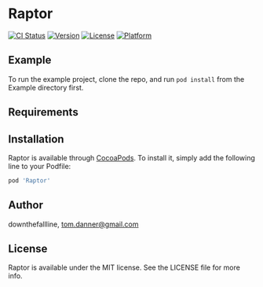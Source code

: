 # Raptor

[![CI Status](https://img.shields.io/travis/downthefallline/Raptor.svg?style=flat)](https://travis-ci.org/downthefallline/Raptor)
[![Version](https://img.shields.io/cocoapods/v/Raptor.svg?style=flat)](https://cocoapods.org/pods/Raptor)
[![License](https://img.shields.io/cocoapods/l/Raptor.svg?style=flat)](https://cocoapods.org/pods/Raptor)
[![Platform](https://img.shields.io/cocoapods/p/Raptor.svg?style=flat)](https://cocoapods.org/pods/Raptor)

## Example

To run the example project, clone the repo, and run `pod install` from the Example directory first.

## Requirements

## Installation

Raptor is available through [CocoaPods](https://cocoapods.org). To install
it, simply add the following line to your Podfile:

```ruby
pod 'Raptor'
```

## Author

downthefallline, tom.danner@gmail.com

## License

Raptor is available under the MIT license. See the LICENSE file for more info.
